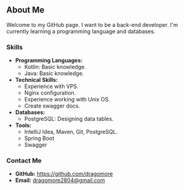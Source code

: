 ## About Me

Welcome to my GitHub page. I want to be a back-end developer. I'm currently learning a programming language and databases.

### Skills

* **Programming Languages:**
    * Kotlin:  Basic knowledge.
    * Java:  Basic knowledge.
* **Technical Skills:**
    * Experience with VPS.
    * Nginx configuration.
    * Experience working with Unix OS.
    * Create swagger docs.
* **Databases:**
    * PostgreSQL: Designing data tables.
* **Tools:**
    * IntelliJ Idea, Maven, Git, PostgreSQL.
    * Spring Boot
    * Swagger

### Contact Me
* **GitHub:** https://github.com/dragomore
* **Email:** dragomore2804@gmail.com
